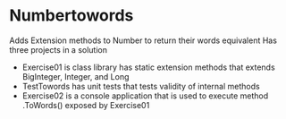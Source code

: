 # Numbertowords
Adds Extension methods to Number to return their words equivalent
Has three projects in a solution
- Exercise01 is class library has static extension methods that extends BigInteger, Integer, and Long
- TestTowords has unit tests that tests validity of internal methods
- Exercise02 is a console application that is used to execute method .ToWords() exposed by Exercise01
